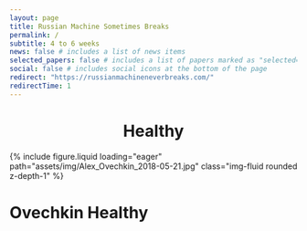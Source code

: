 ```yaml
---
layout: page
title: Russian Machine Sometimes Breaks
permalink: /
subtitle: 4 to 6 weeks
news: false # includes a list of news items
selected_papers: false # includes a list of papers marked as "selected={true}"
social: false # includes social icons at the bottom of the page
redirect: "https://russianmachineneverbreaks.com/"
redirectTime: 1
---
```


<h1 class="display-6" style="text-align:center;">
 Healthy
</h1>

<swiper-container keyboard="true" navigation="true" pagination="true" pagination-clickable="true" pagination-dynamic-bullets="true" rewind="true">

<swiper-slide>{% include figure.liquid loading="eager" path="assets/img/Alex_Ovechkin_2018-05-21.jpg" class="img-fluid rounded z-depth-1" %}</swiper-slide>
</swiper-container>

<h1 class="display-6">Ovechkin Healthy
</h1>
